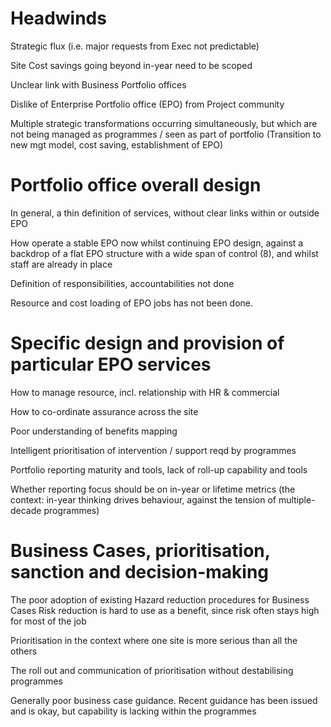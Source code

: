 
# Headwinds
Strategic flux (i.e. major requests from Exec not predictable)

Site Cost savings going beyond in-year need to be scoped

Unclear link with Business Portfolio offices

Dislike of Enterprise Portfolio office (EPO) from Project community

Multiple strategic transformations occurring simultaneously, but which are not being managed as programmes / seen as part of portfolio (Transition to new mgt model, cost saving, establishment of EPO)

# Portfolio office overall design 
In general, a  thin definition of services, without clear links within or outside EPO

How operate a stable EPO now whilst continuing EPO design, against a backdrop of a flat EPO structure with a wide span of control (8),  and whilst staff are already in place

Definition of responsibilities, accountabilities not done

Resource and cost loading of EPO jobs has not been done. 

# Specific design and provision of particular EPO services
How to manage resource, incl. relationship with HR & commercial 

How to co-ordinate assurance across the site

Poor understanding of benefits mapping

Intelligent prioritisation of intervention / support reqd by programmes

Portfolio reporting maturity and tools, lack of roll-up capability and tools

Whether reporting focus should be on in-year or lifetime metrics (the context: in-year thinking drives behaviour, against the tension of multiple-decade programmes)

# Business Cases, prioritisation, sanction and decision-making 
The poor adoption of existing Hazard reduction procedures for Business Cases
Risk reduction is hard to use as a benefit, since risk often stays high for most of the job

Prioritisation in the context where one site is more serious than all the others

The roll out and communication of prioritisation without destabilising programmes

Generally poor business case guidance. Recent guidance has been issued and is okay, but capability is lacking within the programmes